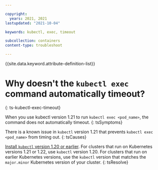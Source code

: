 ```yaml
---

copyright:
  years: 2021, 2021
lastupdated: "2021-10-04"

keywords: kubectl, exec, timeout

subcollection: containers
content-type: troubleshoot

---
```


{{site.data.keyword.attribute-definition-list}}

# Why doesn't the `kubectl exec` command automatically timeout?
{: ts-kubectl-exec-timeout}

When you use kubectl version 1.21 to run `kubectl exec <pod_name>`, the command does not automatically timeout. 
{: tsSymptoms}

There is a known issue in `kubectl` version 1.21 that prevents `kubectl exec <pod_name>` from timing out.
{: tsCauses}

[Install `kubectl` version 1.20 or earlier](/docs/containers?topic=containers-cs_cli_install#kubectl). For clusters that run on Kubernetes versions 1.21 or 1.22, use `kubectl` version 1.20. For clusters that run on earlier Kubernetes versions, use the `kubectl` version that matches the `major.minor` Kubernetes version of your cluster. 
{: tsResolve}
